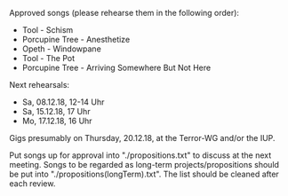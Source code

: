 Approved songs (please rehearse them in the following order):

- Tool - Schism
- Porcupine Tree - Anesthetize
- Opeth - Windowpane
- Tool - The Pot
- Porcupine Tree - Arriving Somewhere But Not Here

Next rehearsals:
- Sa, 08.12.18, 12-14 Uhr
- Sa, 15.12.18, 17 Uhr
- Mo, 17.12.18, 16 Uhr

Gigs presumably on Thursday, 20.12.18, at the Terror-WG and/or the IUP.

Put songs up for approval into "./propositions.txt" to discuss at the next meeting. Songs to be regarded as long-term projects/propositions should be put into "./propositions(longTerm).txt".
The list should be cleaned after each review.

